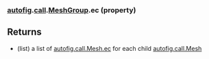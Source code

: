 ### [autofig](autofig.md).[call](autofig.call.md).[MeshGroup](autofig.call.MeshGroup.md).ec (property)




Returns
---------
* (list) a list of  [autofig.call.Mesh.ec](autofig.call.Mesh.ec.md) for each child
    [autofig.call.Mesh](autofig.call.Mesh.md)

